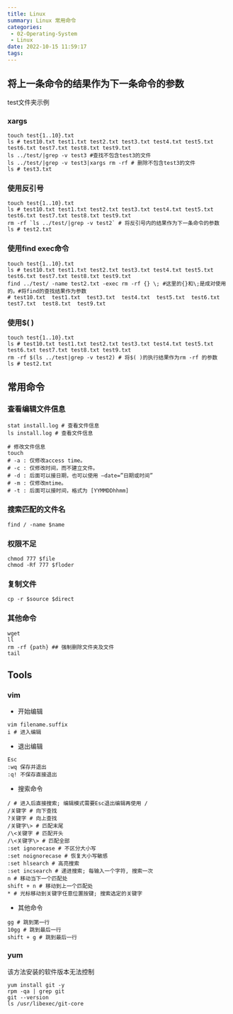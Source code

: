 ```yaml
---
title: Linux
summary: Linux 常用命令
categories:
 - 02-Operating-System
 - Linux
date: 2022-10-15 11:59:17
tags:
---
```


## 将上一条命令的结果作为下一条命令的参数

test文件夹示例

### xargs
```shell
touch test{1..10}.txt
ls # test10.txt test1.txt test2.txt test3.txt test4.txt test5.txt test6.txt test7.txt test8.txt test9.txt
ls ../test/|grep -v test3 #查找不包含test3的文件
ls ../test/|grep -v test3|xargs rm -rf # 删除不包含test3的文件
ls # test3.txt 
```

### 使用反引号
```shell
touch test{1..10}.txt
ls # test10.txt test1.txt test2.txt test3.txt test4.txt test5.txt test6.txt test7.txt test8.txt test9.txt
rm -rf `ls ../test/|grep -v test2` # 将反引号内的结果作为下一条命令的参数
ls # test2.txt
```

### 使用find exec命令
```shell
touch test{1..10}.txt
ls # test10.txt test1.txt test2.txt test3.txt test4.txt test5.txt test6.txt test7.txt test8.txt test9.txt
find ../test/ -name test2.txt -exec rm -rf {} \; #这里的{}和\;是成对使用的。#将find的查找结果作为参数
# test10.txt  test1.txt  test3.txt  test4.txt  test5.txt  test6.txt  test7.txt  test8.txt  test9.txt
```

### 使用$( )
```shell
touch test{1..10}.txt
ls # test10.txt test1.txt test2.txt test3.txt test4.txt test5.txt test6.txt test7.txt test8.txt test9.txt
rm -rf $(ls ../test|grep -v test2) # 将$( )的执行结果作为rm -rf 的参数
ls # test2.txt
```

## 常用命令

### 查看编辑文件信息

```shell
stat install.log # 查看文件信息
ls install.log # 查看文件信息

# 修改文件信息
touch 
# -a : 仅修改access time。
# -c : 仅修改时间，而不建立文件。
# -d : 后面可以接日期，也可以使用 –date=”日期或时间”
# -m : 仅修改mtime。
# -t : 后面可以接时间，格式为 [YYMMDDhhmm]
```

### 搜索匹配的文件名

```shell
find / -name $name
```

### 权限不足

```shell
chmod 777 $file
chmod -Rf 777 $floder
```

### 复制文件

```shell
cp -r $source $direct
```

### 其他命令
```shell
wget
ll
rm -rf {path} ## 强制删除文件夹及文件 
tail
```

## Tools

### vim

+ 开始编辑

```shell
vim filename.suffix
i # 进入编辑
```

+ 退出编辑

```shell
Esc
:wq 保存并退出
:q! 不保存直接退出
```

+ 搜索命令

```shell
/ # 进入后直接搜索; 编辑模式需要Esc退出编辑再使用 /
/关键字 # 向下查找
?关键字 # 向上查找
/关键字\> # 匹配末尾
/\<关键字 # 匹配开头
/\<关键字\> # 匹配全部
:set ignorecase # 不区分大小写
:set noignorecase # 恢复大小写敏感
:set hlsearch # 高亮搜索
:set incsearch # 递进搜索; 每输入一个字符, 搜索一次
n # 移动当下一个匹配处
shift + n # 移动到上一个匹配处
* # 光标移动到关键字任意位置按键; 搜索选定的关键字
```

+ 其他命令
```shell
gg # 跳到第一行
10gg # 跳到最后一行
shift + g # 跳到最后一行
```

### yum

该方法安装的软件版本无法控制

```shell
yum install git -y
rpm -qa | grep git
git --version
ls /usr/libexec/git-core
```